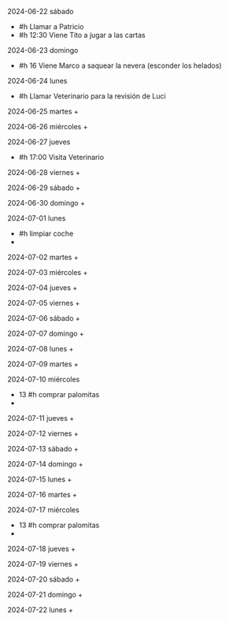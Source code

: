 2024-06-22 sábado
+ #h Llamar a Patricio
+ #h 12:30 Viene Tito a jugar a las cartas

2024-06-23 domingo
+ #h 16 Viene Marco a saquear la nevera (esconder los helados)

2024-06-24 lunes
+ #h Llamar Veterinario para la revisión de Luci

2024-06-25 martes
+ 

2024-06-26 miércoles
+

2024-06-27 jueves
+ #h 17:00 Visita Veterinario

2024-06-28 viernes
+ 

2024-06-29 sábado
+ 

2024-06-30 domingo
+ 

2024-07-01 lunes
+ #h limpiar coche
+ 

2024-07-02 martes
+ 

2024-07-03 miércoles
+ 

2024-07-04 jueves
+ 

2024-07-05 viernes
+ 

2024-07-06 sábado
+ 

2024-07-07 domingo
+ 

2024-07-08 lunes
+ 

2024-07-09 martes
+ 

2024-07-10 miércoles
+ 13 #h comprar palomitas
+ 

2024-07-11 jueves
+ 

2024-07-12 viernes
+ 

2024-07-13 sábado
+ 

2024-07-14 domingo
+ 

2024-07-15 lunes
+ 

2024-07-16 martes
+ 

2024-07-17 miércoles
+ 13 #h comprar palomitas
+ 

2024-07-18 jueves
+ 

2024-07-19 viernes
+ 

2024-07-20 sábado
+ 

2024-07-21 domingo
+ 

2024-07-22 lunes
+ 

